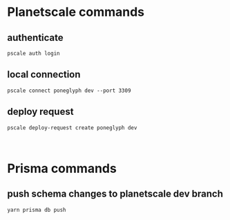 # Planetscale commands

## authenticate

```
pscale auth login
```

## local connection 

```
pscale connect poneglyph dev --port 3309
```

## deploy request

```
pscale deploy-request create poneglyph dev
```

<br>

# Prisma commands

## push schema changes to planetscale dev branch

```
yarn prisma db push
```
